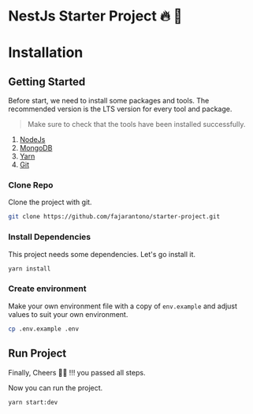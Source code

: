 # NestJs Starter Project 🔥 🚀

# Installation

## Getting Started

Before start, we need to install some packages and tools.
The recommended version is the LTS version for every tool and package.

> Make sure to check that the tools have been installed successfully.

1. [NodeJs][ref-nodejs]
2. [MongoDB][ref-mongodb]
3. [Yarn][ref-yarn]
4. [Git][ref-git]

### Clone Repo

Clone the project with git.

```bash
git clone https://github.com/fajarantono/starter-project.git
```

### Install Dependencies

This project needs some dependencies. Let's go install it.

```bash
yarn install
```

### Create environment

Make your own environment file with a copy of `env.example` and adjust values to suit your own environment.

```bash
cp .env.example .env
```

## Run Project

Finally, Cheers 🍻🍻 !!! you passed all steps.

Now you can run the project.

```bash
yarn start:dev
```

<!-- Reference -->

[ref-nestjs]: http://nestjs.com
[ref-mongoose]: https://mongoosejs.com
[ref-mongodb]: https://docs.mongodb.com/
[ref-nodejs]: https://nodejs.org/
[ref-typescript]: https://www.typescriptlang.org/
[ref-yarn]: https://yarnpkg.com
[ref-git]: https://git-scm.com
